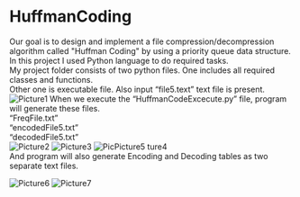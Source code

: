 # HuffmanCoding  
Our goal is to design and implement a file compression/decompression algorithm called "Huffman Coding" by using a priority queue data structure.  
In this project I used Python language to do required tasks.  
My project folder consists of two python files. One includes all required classes and functions.    
Other one is executable file. Also input “file5.text” text file is present.  
![Picture1](https://user-images.githubusercontent.com/114252757/228606273-a80638e0-2cc2-4ed4-8f4f-aec3d4c09652.jpg)
When we execute the “HuffmanCodeExcecute.py” file, program will generate these files.  
“FreqFile.txt”  
“encodedFile5.txt”  
“decodedFile5.txt”  
![Picture2](https://user-images.githubusercontent.com/114252757/228606523-fca12ee4-a982-4bb1-ba14-4c712cd0e411.jpg)
![Picture3](https://user-images.githubusercontent.com/114252757/228606673-3b92823c-66e4-4140-b5c6-2de00671f0e8.jpg)
![Pic![Picture5](https://user-images.githubusercontent.com/114252757/228606710-e5b1324f-f635-44ab-9e36-2c8dae1dadac.jpg)
ture4](https://user-images.githubusercontent.com/114252757/228606698-ffed86a0-49c7-453b-8ab1-7fa661f923a5.jpg)  
And program will also generate Encoding and Decoding tables as two separate text files.  

![Picture6](https://user-images.githubusercontent.com/114252757/228606814-d0a2fa14-9cb3-4ba1-abb8-77dae6b53491.jpg)
![Picture7](https://user-images.githubusercontent.com/114252757/228606831-e3580b34-1fa5-4609-bbb6-1fbafbf8c756.jpg)
